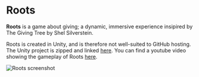 # Roots
**Roots** is a game about giving; a dynamic, immersive experience insipired by The Giving Tree by Shel Silverstein. 

Roots is created in Unity, and is therefore not well-suited to GitHub hosting. The Unity project is zipped and linked [here](https://drive.google.com/file/d/10rL8UgE_-3ouxu1kovFMN8porpMr4PwT/view?usp=sharing). You can find a youtube video showing the gameplay of Roots [here](https://www.youtube.com/watch?v=-tgr-CIqN08&feature=emb_title).

![Roots screenshot](https://uploads-ssl.webflow.com/63395fef5f15b31d8c64e86e/63399fe99841f91a74ab610e_DEERRENDER-p-1080.png)
